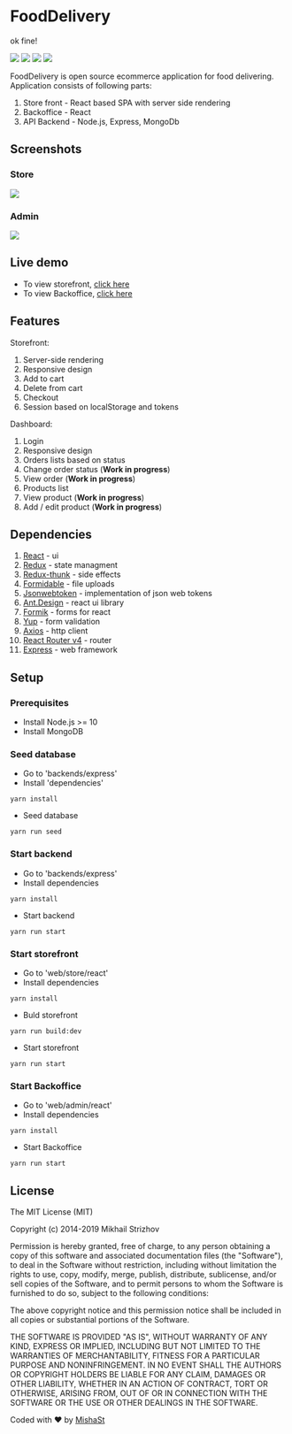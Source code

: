 # FoodDelivery

ok fine!

<p>
  <img src="https://img.shields.io/badge/React-16.10.+-lightblue.svg">
  <img src="https://img.shields.io/badge/Redux-4.0.+-purple.svg">
  <img src="https://img.shields.io/badge/Nodejs-10.16.+-green.svg">
  <img src="https://img.shields.io/badge/Ex<press-4.17.+-black.svg">
</p>
FoodDelivery is open source ecommerce application for food delivering.
Application consists of following parts:

1. Store front - React based SPA with server side rendering
2. Backoffice - React
3. API Backend - Node.js, Express, MongoDb

## Screenshots

### Store

<img src="https://github.com/mishast/FoodDelivery/raw/master/docs/github_mockup_store.png">

### Admin

<img src="https://github.com/mishast/FoodDelivery/raw/master/docs/github_mockup_admin.png">

## Live demo

- To view storefront, [click here](https://store.food-delivery.mishast.com)
- To view Backoffice, [click here](https://admin.food-delivery.mishast.com)

## Features

Storefront:

1. Server-side rendering
2. Responsive design
3. Add to cart
4. Delete from cart
5. Checkout
6. Session based on localStorage and tokens

Dashboard:

1. Login
2. Responsive design
3. Orders lists based on status
4. Change order status (**Work in progress**)
5. View order (**Work in progress**)
6. Products list
7. View product (**Work in progress**)
8. Add / edit product (**Work in progress**)

## Dependencies

1. [React](https://reactjs.org/docs/getting-started.html) - ui
2. [Redux](https://redux.js.org/api/api-reference) - state managment
3. [Redux-thunk](https://github.com/reduxjs/redux-thunk) - side effects
4. [Formidable](https://github.com/node-formidable/node-formidable) - file uploads
5. [Jsonwebtoken](https://github.com/auth0/node-jsonwebtoken) - implementation of json web tokens
6. [Ant.Design](https://github.com/ant-design/ant-design) - react ui library
7. [Formik](https://github.com/jaredpalmer/formik) - forms for react
8. [Yup](https://github.com/jquense/yup) - form validation
9. [Axios](https://github.com/axios/axios) - http client
10. [React Router v4](https://reacttraining.com/react-router/web/guides/quick-start) - router
11. [Express](https://expressjs.com/) - web framework

## Setup

### Prerequisites

- Install Node.js >= 10
- Install MongoDB

### Seed database

- Go to 'backends/express'
- Install 'dependencies'

```
yarn install
```

- Seed database

```
yarn run seed
```

### Start backend

- Go to 'backends/express'
- Install dependencies

```
yarn install
```

- Start backend

```
yarn run start
```

### Start storefront

- Go to 'web/store/react'
- Install dependencies

```
yarn install
```

- Buld storefront

```
yarn run build:dev
```

- Start storefront

```
yarn run start
```

### Start Backoffice

- Go to 'web/admin/react'
- Install dependencies

```
yarn install
```

- Start Backoffice

```
yarn run start
```

## License

The MIT License (MIT)

Copyright (c) 2014-2019 Mikhail Strizhov

Permission is hereby granted, free of charge, to any person obtaining a copy of this software and associated documentation files (the "Software"), to deal in the Software without restriction, including without limitation the rights to use, copy, modify, merge, publish, distribute, sublicense, and/or sell copies of the Software, and to permit persons to whom the Software is furnished to do so, subject to the following conditions:

The above copyright notice and this permission notice shall be included in all copies or substantial portions of the Software.

THE SOFTWARE IS PROVIDED "AS IS", WITHOUT WARRANTY OF ANY KIND, EXPRESS OR IMPLIED, INCLUDING BUT NOT LIMITED TO THE WARRANTIES OF MERCHANTABILITY, FITNESS FOR A PARTICULAR PURPOSE AND NONINFRINGEMENT. IN NO EVENT SHALL THE AUTHORS OR COPYRIGHT HOLDERS BE LIABLE FOR ANY CLAIM, DAMAGES OR OTHER LIABILITY, WHETHER IN AN ACTION OF CONTRACT, TORT OR OTHERWISE, ARISING FROM, OUT OF OR IN CONNECTION WITH THE SOFTWARE OR THE USE OR OTHER DEALINGS IN THE SOFTWARE.

Coded with ❤️ by [MishaSt](https://mishast.com)
